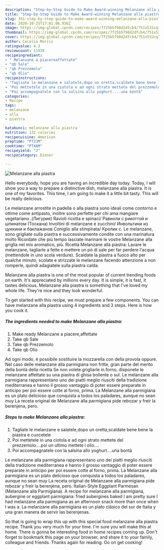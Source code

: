 ```yaml
---
description: "Step-by-Step Guide to Make Award-winning Melanzane alla piastra"
title: "Step-by-Step Guide to Make Award-winning Melanzane alla piastra"
slug: 351-step-by-step-guide-to-make-award-winning-melanzane-alla-piastra
date: 2020-10-25T17:01:06.936Z
image: https://img-global.cpcdn.com/recipes/7f25b5f98d2dfcb4/751x532cq70/melanzane-alla-piastra-recipe-main-photo.jpg
thumbnail: https://img-global.cpcdn.com/recipes/7f25b5f98d2dfcb4/751x532cq70/melanzane-alla-piastra-recipe-main-photo.jpg
cover: https://img-global.cpcdn.com/recipes/7f25b5f98d2dfcb4/751x532cq70/melanzane-alla-piastra-recipe-main-photo.jpg
author: Cecelia Morris
ratingvalue: 4.3
reviewcount: 11938
recipeingredient:
- " Melanzane a piacereaffettate"
- "qb Sale"
- "qb Prezzemolo"
- "qb Olio"
recipeinstructions:
- "Tagliate le melanzane e salatele,dopo un oretta,scaldate bene bene la piastra e cuocetele"
- "Poi mettetele in una ciotola e ad ogni strato mettete del prezzemolo....poi un ultimo mettete l olio...."
- "Poi accompagnatele con la salsina allo yoghurt....una bontà"
categories:
- Recipe
tags:
- melanzane
- alla
- piastra

katakunci: melanzane alla piastra 
nutrition: 132 calories
recipecuisine: American
preptime: "PT23M"
cooktime: "PT46M"
recipeyield: "2"
recipecategory: Dinner

---
```



![Melanzane alla piastra](https://img-global.cpcdn.com/recipes/7f25b5f98d2dfcb4/751x532cq70/melanzane-alla-piastra-recipe-main-photo.jpg)

Hello everybody, hope you are having an incredible day today. Today, I will show you a way to prepare a distinctive dish, melanzane alla piastra. It is one of my favorites. This time, I am going to make it a little bit tasty. This will be really delicious.

Le melanzane arrostite in padella o alla piastra sono ideali come contorno e ottime come antipasto, inoltre sono perfette per chi ama mangiare vegetariano..(Лигурия) Ravioli ricotta e spinaci/ Равиоли с рикоттой и шпинатом (Тоскана) Involtini di melanzane e zucchini/ Инвольтини из цуккини и баклажанов Coniglio alla stimpirata/ Кролик с. Le melanzane, sono grigliate sulla piastra e successivamente condite con una marinatura molto Ricordate che più tempo lasciate marinare le vostre Melanzane alla griglia nel mix aromatico, più. Ricetta Melanzane alla piastra: Lavare le melanzane, tagliarle a fette e mettere un pò di sale per far perdere l&#39;acqua (mettendole in uno scola verdure). Scaldate la piastra a fuoco alto per qualche minuto, scolate e strizzate le melanzane facendo attenzione a non romperle, quindi adagiatele sulla piastra calda.

Melanzane alla piastra is one of the most popular of current trending foods on earth. It's appreciated by millions every day. It is simple, it is fast, it tastes delicious. Melanzane alla piastra is something that I've loved my whole life. They're nice and they look wonderful.


To get started with this recipe, we must prepare a few components. You can have melanzane alla piastra using 4 ingredients and 3 steps. Here is how you cook it.

<!--inarticleads1-->

##### The ingredients needed to make Melanzane alla piastra:

1. Make ready  Melanzane a piacere,affettate
1. Take qb Sale
1. Take qb Prezzemolo
1. Take qb Olio


Ad ogni modo, è possibile sostituire la mozzarella con della provola oppure. Nel caso delle melanzane alla parmigiana non fritte, gran parte del merito della bontà della ricetta Se non volete grigliarle in forno, disponete le melanzane affettate su una piastra di ghisa bollente o sul. Le melanzane alla parmigiana rappresentano uno dei piatti meglio riusciti della tradizione mediterranea e hanno il grosso vantaggio di poter essere preparate in anticipo per poi essere cotte al forno, prima. La Melanzane alla parmigiana es un plato delicioso que conquista a todos los paladares, aunque no sean muy La receta original de Melanzane alla parmigiana pide rebozar y freír la berenjena, pero. 

<!--inarticleads2-->

##### Steps to make Melanzane alla piastra:

1. Tagliate le melanzane e salatele,dopo un oretta,scaldate bene bene la piastra e cuocetele
1. Poi mettetele in una ciotola e ad ogni strato mettete del prezzemolo....poi un ultimo mettete l olio....
1. Poi accompagnatele con la salsina allo yoghurt....una bontà


Le melanzane alla parmigiana rappresentano uno dei piatti meglio riusciti della tradizione mediterranea e hanno il grosso vantaggio di poter essere preparate in anticipo per poi essere cotte al forno, prima. La Melanzane alla parmigiana es un plato delicioso que conquista a todos los paladares, aunque no sean muy La receta original de Melanzane alla parmigiana pide rebozar y freír la berenjena, pero. Italian-Style Eggplant Parmesan (Melanzane alla Parmigiana). A recipe for melanzane alla parmigiana, aubergine or eggplant parmigiana: fried aubergines baked I am pretty sure I had melanzane alla parmigiana as an afternoon snack more than once when I was a. La melanzane alla parmigiana es un plato clásico del sur de Italia y una gran manera de servir las berenjenas. 

So that is going to wrap this up with this special food melanzane alla piastra recipe. Thank you very much for your time. I'm sure you will make this at home. There is gonna be interesting food in home recipes coming up. Don't forget to bookmark this page on your browser, and share it to your family, colleague and friends. Thanks again for reading. Go on get cooking!
